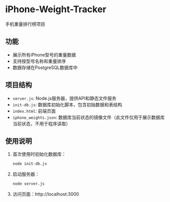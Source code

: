 # iPhone-Weight-Tracker
手机重量排行榜项目

## 功能
- 展示所有iPhone型号的重量数据
- 支持按型号名称和重量排序
- 数据存储在PostgreSQL数据库中

## 项目结构
- `server.js`: Node.js服务器，提供API和静态文件服务
- `init-db.js`: 数据库初始化脚本，包含初始数据和表结构
- `index.html`: 前端页面
- `iphone_weights.json`: 数据库当前状态的镜像文件（此文件仅用于展示数据库当前状态，不用于程序读取）

## 使用说明
1. 首次使用时初始化数据库：
   ```bash
   node init-db.js
   ```

2. 启动服务器：
   ```bash
   node server.js
   ```

3. 访问页面：http://localhost:3000

